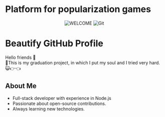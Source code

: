 # Platform for popularization games

<div align="center">
  <img src="https://vk.com/kagiwara" alt="WELCOME" />
  <img src="[https://github.com/Kagiwara](https://i.pinimg.com/736x/28/ee/21/28ee21d0749761114a922ac9b3c54e90.jpg)" alt="Git" />
</div>

# Beautify GitHub Profile

Hello friends 👋  
🥁This is my graduation project, in which I put my soul and I tried very hard. 😺👉👈

## About Me
- Full-stack developer with experience in Node.js
- Passionate about open-source contributions.
- Always learning new technologies.
